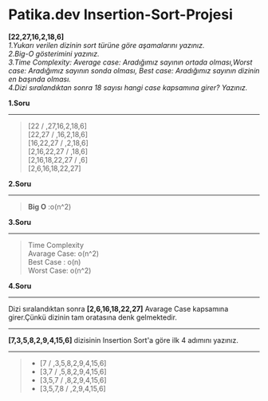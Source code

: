 # Patika.dev Insertion-Sort-Projesi
**[22,27,16,2,18,6]**  
*1.Yukarı verilen dizinin sort türüne göre aşamalarını yazınız.   
2.Big-O gösterimini yazınız.   
3.Time Complexity: Average case: Aradığımız sayının ortada olması,Worst case: Aradığımız sayının sonda olması, Best case: Aradığımız sayının dizinin en başında olması.   
4.Dizi sıralandıktan sonra 18 sayısı hangi case kapsamına girer? Yazınız.*


**1.Soru**
___
>[22 / ,27,16,2,18,6]   
[22,27 / ,16,2,18,6]   
[16,22,27 / ,2,18,6]   
[2,16,22,27 / ,18,6]   
[2,16,18,22,27 / ,6]   
[2,6,16,18,22,27]   


**2.Soru**
___   

>**Big O** :o(n^2)   

**3.Soru**
___
> Time Complexity  
Avarage Case: o(n^2)    
Best Case : o(n)   
Worst Case: o(n^2)    

**4.Soru**   
___

Dizi sıralandıktan sonra **[2,6,16,18,22,27]** Avarage Case kapsamına girer.Çünkü dizinin tam oratasına denk gelmektedir.  
___ 


**[7,3,5,8,2,9,4,15,6]** dizisinin Insertion Sort'a göre ilk 4 adımını yazınız.
___
>* [7 / ,3,5,8,2,9,4,15,6]   
>* [3,7 / ,5,8,2,9,4,15,6]   
>* [3,5,7 / ,8,2,9,4,15,6]
>* [3,5,7,8 / ,2,9,4,15,6]